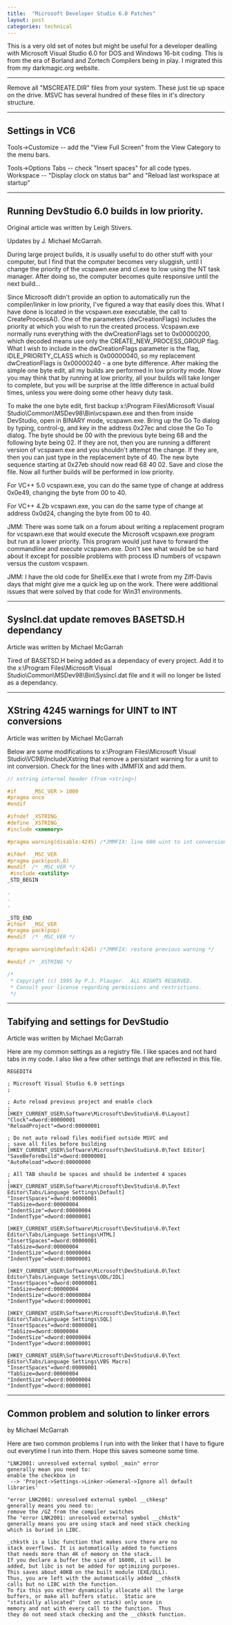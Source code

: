 ```yaml
---
title:  "Microsoft Developer Studio 6.0 Patches"
layout: post
categories: technical
---
```


This is a very old set of notes but might be useful for a developer dealling with Microsoft Visual Studio 6.0 for DOS and Windows 16-bit coding. This is from the era of Borland and Zortech Compilers being in play. I migrated this from my darkmagic.org website.

<!-- excerpt-end -->

---

Remove all "MSCREATE.DIR" files from your system.  These just
tie up space on the drive.  MSVC has several hundred of these
files in it's directory structure.

---

## Settings in VC6

Tools->Customize -- add the "View Full Screen" from the View Category to the menu bars.

Tools->Options
Tabs -- check "Insert spaces" for all code types.
Workspace -- "Display clock on status bar" and "Reload last workspace at startup"

---

## Running DevStudio 6.0 builds in low priority.

Original article was written by Leigh Stivers.

Updates by J. Michael McGarrah.

During large project builds, it is usually useful to do other stuff with your computer, but I find that the computer becomes very sluggish, until I change the priority of the vcspawn.exe and cl.exe to low using the NT task manager. After doing so, the computer becomes quite responsive until the next build...

Since Microsoft didn't provide an option to automatically run the compiler/linker in low priority, I've figured a way that easily does this. What I have done is located in the vcspawn.exe executable, the call to CreateProcessA(). One of the parameters (dwCreationFlags) includes the priority at which you wish to run the created process. Vcspawn.exe normally runs everything with the dwCreationFlags set to 0x00000200, which decoded means use only the CREATE_NEW_PROCESS_GROUP flag. What I wish to include in the dwCreationFlags parameter is the flag, IDLE_PRIORITY_CLASS which is 0x00000040, so my replacement dwCreationFlags is 0x00000240 - a one byte difference. After making the simple one byte edit, all my builds are performed in low priority mode. Now you may think that by running at low priority, all your builds will take longer to complete, but you will be surprise at the little difference in actual build times, unless you were doing some other heavy duty task.

To make the one byte edit, first backup x:\Program Files\Microsoft Visual Studio\Common\MSDev98\Bin\vcspawn.exe and then from inside DevStudio, open in BINARY mode, vcspawn.exe. Bring up the Go To dialog by typing, control-g, and key in the address 0x27ec and close the Go To dialog. The byte should be 00 with the previous byte being 68 and the following byte being 02. If they are not, then you are running a different version of vcspawn.exe and you shouldn't attempt the change. If they are, then you can just type in the replacement byte of 40. The new byte sequence starting at 0x27eb should now read 68 40 02. Save and close the file. Now all further builds will be performed in low priority.

For VC++ 5.0 vcspawn.exe, you can do the same type of change at address 0x0e49, changing the byte from 00 to 40.

For VC++ 4.2b vcspawn.exe, you can do the same type of change at address 0x0d24, changing the byte from 00 to 40.

JMM: There was some talk on a forum about writing a replacement program for vcspawn.exe that would execute the Microsoft vcspawn.exe program but run at a lower priority. This program would just have to forward the commandline and execute vcspawn.exe. Don't see what would be so hard about it except for possible problems with process ID numbers of vcspawn versus the custom vcspawn.

JMM: I have the old code for ShellEx.exe that I wrote from my Ziff-Davis days that might give me a quick leg up on the work. There were additional issues that were solved by that code for Win31 environments.

---

## SysIncl.dat update removes BASETSD.H dependancy

Article was written by Michael McGarrah

Tired of BASETSD.H being added as a dependacy of every project. Add it to the x:\Program Files\Microsoft Visual Studio\Common\MSDev98\Bin\Sysincl.dat file and it will no longer be listed as a dependancy.

---

## XString 4245 warnings for UINT to INT conversions

Article was written by Michael McGarrah

Below are some modifications to x:\Program Files\Microsoft Visual Studio\VC98\Include\Xstring that remove a persistant warning for a unit to int conversion. Check for the lines with JMMFIX and add them.

```C
// xstring internal header (from <string>)

#if     _MSC_VER > 1000
#pragma once
#endif

#ifndef _XSTRING_
#define _XSTRING_
#include <xmemory>

#pragma warning(disable:4245) /*JMMFIX: line 600 uint to int conversion wrong */

#ifdef  _MSC_VER
#pragma pack(push,8)
#endif  /* _MSC_VER */
 #include <xutility>
_STD_BEGIN

.
.
.

_STD_END
#ifdef  _MSC_VER
#pragma pack(pop)
#endif  /* _MSC_VER */

#pragma warning(default:4245) /*JMMFIX: restore previous warning */

#endif /* _XSTRING */

/*
 * Copyright (c) 1995 by P.J. Plauger.  ALL RIGHTS RESERVED. 
 * Consult your license regarding permissions and restrictions.
 */
```

---

## Tabifying and settings for DevStudio

Article was written by Michael McGarrah

Here are my common settings as a registry file. I like spaces and not hard tabs in my code. I also like a few other settings that are reflected in this file.

```
REGEDIT4

; Microsoft Visual Studio 6.0 settings
;

; Auto reload previous project and enable clock
;
[HKEY_CURRENT_USER\Software\Microsoft\DevStudio\6.0\Layout]
"Clock"=dword:00000001
"ReloadProject"=dword:00000001

; Do not auto reload files modified outside MSVC and
; save all files before building
[HKEY_CURRENT_USER\Software\Microsoft\DevStudio\6.0\Text Editor]
"SaveBeforeBuild"=dword:00000001
"AutoReload"=dword:00000000

; All TAB should be spaces and should be indented 4 spaces
;
[HKEY_CURRENT_USER\Software\Microsoft\DevStudio\6.0\Text Editor\Tabs/Language Settings\Default]
"InsertSpaces"=dword:00000001
"TabSize=dword:00000004
"IndentSize"=dword:00000004
"IndentType"=dword:00000001

[HKEY_CURRENT_USER\Software\Microsoft\DevStudio\6.0\Text Editor\Tabs/Language Settings\HTML]
"InsertSpaces"=dword:00000001
"TabSize=dword:00000004
"IndentSize"=dword:00000004
"IndentType"=dword:00000001

[HKEY_CURRENT_USER\Software\Microsoft\DevStudio\6.0\Text Editor\Tabs/Language Settings\ODL/IDL]
"InsertSpaces"=dword:00000001
"TabSize=dword:00000004
"IndentSize"=dword:00000004
"IndentType"=dword:00000001

[HKEY_CURRENT_USER\Software\Microsoft\DevStudio\6.0\Text Editor\Tabs/Language Settings\SQL]
"InsertSpaces"=dword:00000001
"TabSize=dword:00000004
"IndentSize"=dword:00000004
"IndentType"=dword:00000001

[HKEY_CURRENT_USER\Software\Microsoft\DevStudio\6.0\Text Editor\Tabs/Language Settings\VBS Macro]
"InsertSpaces"=dword:00000001
"TabSize=dword:00000004
"IndentSize"=dword:00000004
"IndentType"=dword:00000001
```

---

## Common problem and solution to linker errors

by Michael McGarrah

Here are two common problems I run into with the linker that I have to figure out everytime I run into them. Hope this saves someone some time.

```
"LNK2001: unresolved external symbol _main" error
generally mean you need to:
enable the checkbox in
 --> 'Project->Settings->Linker->General->Ignore all default libraries'

"error LNK2001: unresolved external symbol __chkesp"
generally means you need to:
remove the /GZ from the compiler switches
The "error LNK2001: unresolved external symbol __chkstk"
generally means you are using stack and need stack checking
which is buried in LIBC.

_chkstk is a libc function that makes sure there are no
stack overflows. It is automatically added to functions
that needs more than 4K of memory on the stack.
If you declare a buffer the size of 16000, it will be
added, but libc is not be added for optimizing purposes.
This saves about 40KB on the built module (EXE/DLL).
Thus, you are left with the automatically added __chkstk
calls but no LIBC with the function.
To fix this you either dynamically allocate all the large
buffers, or make all buffers static.  Static are
"statically allocated" (not on stack) only once in
memory and not with every call to the function.  Thus
they do not need stack checking and the __chkstk function.
```
